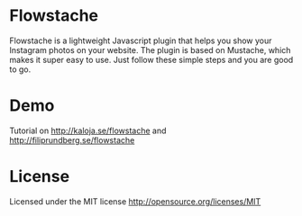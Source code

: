 Flowstache
==========

Flowstache is a lightweight Javascript plugin that helps you show your Instagram photos on your website. The plugin is based on Mustache, which makes it super easy to use. Just follow these simple steps and you are good to go.


Demo
====

Tutorial on http://kaloja.se/flowstache and http://filiprundberg.se/flowstache


License
=======

Licensed under the MIT license
http://opensource.org/licenses/MIT
